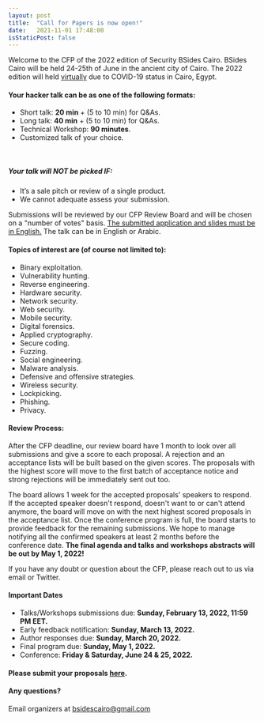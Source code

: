 ```yaml
---
layout: post
title:  "Call for Papers is now open!"
date:   2021-11-01 17:48:00
isStaticPost: false
---
```

Welcome to the CFP of the 2022 edition of Security BSides Cairo. BSides Cairo will be held 24-25th of June in the ancient city of Cairo. The 2022 edition will held <u>virtually</u> due to COVID-19 status in Cairo, Egypt.

#### Your hacker talk can be as one of the following formats:

-  Short talk: **20 min** + (5 to 10 min) for Q&As.
-  Long talk: **40 min** + (5 to 10 min) for Q&As.
-  Technical Workshop: **90 minutes**.
-  Customized talk of your choice.

<br>

##### Your talk will NOT be picked IF:
- It’s a sale pitch or review of a single product.
- We cannot adequate assess your submission.

Submissions will be reviewed by our CFP Review Board and will be chosen on a "number of votes" basis. <u>The submitted application and slides must be in English.</u> The talk can be in English or Arabic.



#### Topics of interest are (of course not limited to):

- Binary exploitation.
- Vulnerability hunting.
- Reverse engineering.
- Hardware security.
- Network security.
- Web security.
- Mobile security.
- Digital forensics.
- Applied cryptography.
- Secure coding.
- Fuzzing.
- Social engineering.
- Malware analysis.
- Defensive and offensive strategies.
- Wireless security.
-  Lockpicking.
- Phishing.
- Privacy.



#### Review Process:

After the CFP deadline, our review board have 1 month to look over all submissions and give a score to each proposal. A rejection and an acceptance lists will be built based on the given scores. 
The proposals with the highest score will move to the first batch of acceptance notice and strong rejections will be immediately sent out too. 



The board allows 1 week for the accepted proposals' speakers to respond. If the accepted speaker doesn't respond, doesn't want to or can't attend anymore, the board will move on with the next highest scored proposals in the acceptance list. 
Once the conference program is full, the board starts to provide feedback for the remaining submissions. We hope to manage notifying all the confirmed speakers at least 2 months before the conference date. 
**The final agenda and talks and workshops abstracts will be out by May 1, 2022!**



If you have any doubt or question about the CFP, please reach out to us via email or Twitter.



#### Important Dates

- Talks/Workshops submissions due: **Sunday, February 13, 2022, 11:59 PM EET.**
- Early feedback notification: **Sunday, March 13, 2022.**
- Author responses due: **Sunday, March 20, 2022.**
- Final program due: **Sunday, May 1, 2022.**
- Conference: **Friday & Saturday, June 24 & 25, 2022.**



#### Please submit your proposals [here](https://docs.google.com/forms/d/e/1FAIpQLSfJ6eyQrZJvRxXRdpYjTdckf9hY-wKVzLwEoAswxNbI1pCUFg/viewform).



#### Any questions? 
Email organizers at [bsidescairo@gmail.com](mailto:bsidescairo@gmail.com)